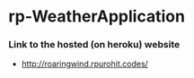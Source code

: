 # rp-WeatherApplication

### Link to the hosted (on heroku) website
* http://roaringwind.rpurohit.codes/
